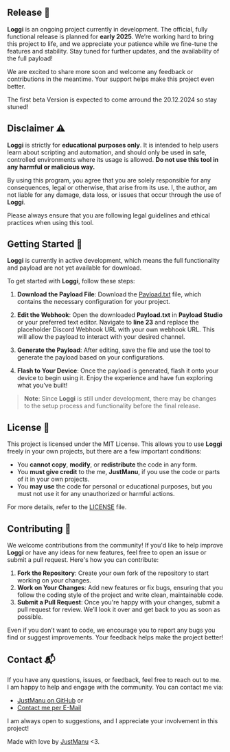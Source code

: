 ## Release 📅

**Loggi** is an ongoing project currently in development. The official, fully functional release is planned for **early 2025**. We’re working hard to bring this project to life, and we appreciate your patience while we fine-tune the features and stability. Stay tuned for further updates, and the availability of the full payload!

We are excited to share more soon and welcome any feedback or contributions in the meantime. Your support helps make this project even better.

The first beta Version is expected to come arround the 20.12.2024 so stay stuned!

## Disclaimer ⚠️

**Loggi** is strictly for **educational purposes only**. It is intended to help users learn about scripting and automation, and should only be used in safe, controlled environments where its usage is allowed. **Do not use this tool in any harmful or malicious way.**

By using this program, you agree that you are solely responsible for any consequences, legal or otherwise, that arise from its use. I, the author, am not liable for any damage, data loss, or issues that occur through the use of **Loggi**.

Please always ensure that you are following legal guidelines and ethical practices when using this tool.

## Getting Started 🚀

**Loggi** is currently in active development, which means the full functionality and payload are not yet available for download. 

To get started with **Loggi**, follow these steps:

1. **Download the Payload File**: 
   Download the [Payload.txt](example.com) file, which contains the necessary configuration for your project.
   
2. **Edit the Webhook**: 
   Open the downloaded **Payload.txt** in **Payload Studio** or your preferred text editor. Navigate to **line 23** and replace the placeholder Discord Webhook URL with your own webhook URL. This will allow the payload to interact with your desired channel.

3. **Generate the Payload**:
   After editing, save the file and use the tool to generate the payload based on your configurations.

4. **Flash to Your Device**:
   Once the payload is generated, flash it onto your device to begin using it. Enjoy the experience and have fun exploring what you’ve built!

> **Note**: Since **Loggi** is still under development, there may be changes to the setup process and functionality before the final release.

## License 📜

This project is licensed under the MIT License. This allows you to use **Loggi** freely in your own projects, but there are a few important conditions:

- You **cannot copy**, **modify**, or **redistribute** the code in any form.
- You **must give credit** to the me, **JustManu**, if you use the code or parts of it in your own projects.
- You **may use** the code for personal or educational purposes, but you must not use it for any unauthorized or harmful actions.

For more details, refer to the [LICENSE](LICENSE) file.

## Contributing 🤝

We welcome contributions from the community! If you'd like to help improve **Loggi** or have any ideas for new features, feel free to open an issue or submit a pull request. Here's how you can contribute:

1. **Fork the Repository**: Create your own fork of the repository to start working on your changes.
2. **Work on Your Changes**: Add new features or fix bugs, ensuring that you follow the coding style of the project and write clean, maintainable code.
3. **Submit a Pull Request**: Once you're happy with your changes, submit a pull request for review. We’ll look it over and get back to you as soon as possible.

Even if you don’t want to code, we encourage you to report any bugs you find or suggest improvements. Your feedback helps make the project better!

## Contact 📬

If you have any questions, issues, or feedback, feel free to reach out to me. I am happy to help and engage with the community. You can contact me via:

- [JustManu on GitHub](https://github.com/JustM4nu) or
- [Contact me per E-Mail](mailto:justmanu@gmx.at)

I am always open to suggestions, and I appreciate your involvement in this project!

Made with love by [JustManu](https://github.com/JustM4nu) <3.
